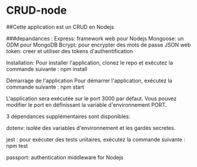 # CRUD-node
##Cette application est un CRUD en Nodejs

###depandances : 
Express: framework web pour Nodejs
Mongoose: un ODM pour MongoDB
Bcrypt: pour encrypter des mots de passe
JSON web token: creer et utiliser des tokens d'authentification

Installation:
Pour installer l'application, clonez le repo et exécutez la commande suivante :
npm install

Démarrage de l'application
Pour démarrer l'application, exécutez la commande suivante :
npm start

L'application sera exécutée sur le port 3000 par défaut. Vous pouvez modifier le port en définissant la variable d'environnement PORT.

3 dépendances supplémentaires sont disponibles:

dotenv: isolée des variables d'environnement et les gardés secretes.

jest : pour exécuter des tests unitaires, exécutez la commande suivante :
npm test

passport: authentication middleware for Nodejs
